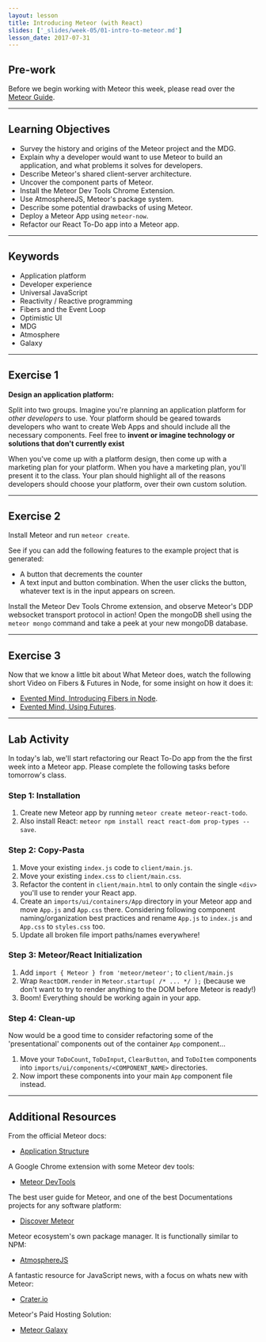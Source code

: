 ```yaml
---
layout: lesson
title: Introducing Meteor (with React)
slides: ['_slides/week-05/01-intro-to-meteor.md']
lesson_date: 2017-07-31
---
```


## Pre-work

Before we begin working with Meteor this week, please read over the [Meteor Guide](https://guide.meteor.com/).

---

## Learning Objectives

- Survey the history and origins of the Meteor project and the MDG.
- Explain why a developer would want to use Meteor to build an application, and what problems it solves for developers.
- Describe Meteor's shared client-server architecture.
- Uncover the component parts of Meteor.
- Install the Meteor Dev Tools Chrome Extension.
- Use AtmosphereJS, Meteor's package system.
- Describe some potential drawbacks of using Meteor.
- Deploy a Meteor App using `meteor-now`.
- Refactor our React To-Do app into a Meteor app.

---

## Keywords

- Application platform
- Developer experience
- Universal JavaScript
- Reactivity / Reactive programming
- Fibers and the Event Loop
- Optimistic UI
- MDG
- Atmosphere
- Galaxy

---

## Exercise 1

**Design an application platform:**


Split into two groups. Imagine you're planning an application platform for *other developers* to use. Your platform should be geared towards developers who want to create Web Apps and should include all the necessary components. Feel free to **invent or imagine technology or solutions that don't currently exist**

When you've come up with a platform design, then come up with a marketing plan for your platform. When you have a marketing plan, you'll present it to the class. Your plan should highlight all of the reasons developers should choose your platform, over their own custom solution.

---

## Exercise 2

Install Meteor and run `meteor create`.

See if you can add the following features to the example project that is generated:

- A button that decrements the counter
- A text input and button combination. When the user clicks the button, whatever text
is in the input appears on screen.

Install the Meteor Dev Tools Chrome extension, and observe Meteor's DDP websocket
transport protocol in action! Open the mongoDB shell using the `meteor mongo` command
and take a peek at your new mongoDB database.

---

## Exercise 3

Now that we know a little bit about What Meteor does, watch the following short Video on Fibers & Futures in Node, for some insight on how it does it:

- [Evented Mind, Introducing Fibers in Node](https://www.eventedmind.com/items/nodejs-introducing-fibers).
- [Evented Mind, Using Futures](https://www.eventedmind.com/items/nodejs-using-futures).

---

## Lab Activity

In today's lab, we'll start refactoring our React To-Do app from the the first week into a Meteor app. Please complete the following tasks before tomorrow's class.

### Step 1: Installation

1. Create new Meteor app by running `meteor create meteor-react-todo`.
2. Also install React: `meteor npm install react react-dom prop-types --save`.

### Step 2: Copy-Pasta

1. Move your existing `index.js` code to `client/main.js`.
2. Move your existing `index.css` to `client/main.css`.
3. Refactor the content in `client/main.html` to only contain the single `<div>` you'll use to render your React app.
4. Create an `imports/ui/containers/App` directory in your Meteor app and move `App.js` and `App.css` there. Considering following component naming/organization best practices and rename `App.js` to `index.js` and `App.css` to `styles.css` too.
5. Update all broken file import paths/names everywhere!

### Step 3: Meteor/React Initialization

1. Add `import { Meteor } from 'meteor/meteor';` to `client/main.js`
2. Wrap `ReactDOM.render` in `Meteor.startup( /* ... */ );` (because we don't want to try to render anything to the DOM before Meteor is ready!)
3. Boom! Everything should be working again in your app.

### Step 4: Clean-up

Now would be a good time to consider refactoring some of the 'presentational' components out of the container `App` component...

1. Move your `ToDoCount`, `ToDoInput`, `ClearButton`, and `ToDoItem` components into `imports/ui/components/<COMPONENT_NAME>` directories. 
2. Now import these components into your main `App` component file instead.

---

## Additional Resources

From the official Meteor docs:

- [Application Structure](https://guide.meteor.com/structure.html)

A Google Chrome extension with some Meteor dev tools:

- [Meteor DevTools](https://chrome.google.com/webstore/detail/meteor-devtools/ippapidnnboiophakmmhkdlchoccbgje)

The best user guide for Meteor, and one of the best Documentations projects for any software platform:

- [Discover Meteor](https://www.discovermeteor.com/)

Meteor ecosystem's own package manager. It is functionally similar to NPM:

- [AtmosphereJS](https://atmospherejs.com/)

A fantastic resource for JavaScript news, with a focus on whats new with Meteor:

- [Crater.io](https://crater.io/)

Meteor's Paid Hosting Solution:

- [Meteor Galaxy](https://www.meteor.com/hosting/)
